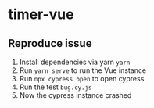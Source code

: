 # timer-vue

## Reproduce issue

1. Install dependencies via yarn `yarn`
2. Run `yarn serve` to run the Vue instance
3. Run `npx cypress open` to open cypress
4. Run the test `bug.cy.js`
5. Now the cypress instance crashed
